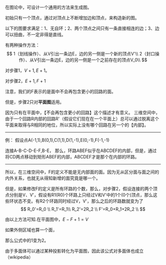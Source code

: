 
在图论中，可设计一个通用的方法来生成图。

初始只有一个顶点，通过对顶点上不断增加边和顶点，来构造新的图。

以下的图要求满足：1、无自环；2、两个顶点之间只有一条直接相连的边；3、边可以扭曲，不一定非得是直线。

有两种操作方法：
$$
1（划线操作）、从V引出一条边E，边的另一侧是一个新的顶点V'\\
2（封口操作）、从V引出一条边E，边的另一侧是一个之前存在的顶点V_0\\
$$


对步骤1，$V+1,E+1$。

对步骤2，$E+1,F+1$

注意，我们的F表示的是面中不会再包含更小的回路的面。

但是，步骤2只对**平面图**适用。

因为只有在平面中，【不会再包含更小的回路】这个描述才有意义。
三维空间中，由于一个回路R内部的回路R'（假设它们现在在一个平面上）总可以通过脱离这个平面来取得与R相同的地位，所以实际上没有哪个回路在另一个的【内部】。

---
例：
假设点A(-1,1),B(0,1),C(1,1),D(1,-1),E(0,-1),F(-1,-1)

连接A-B-C-D-E-F,B-E，
那么，环路ABEF似乎在ABCDEF的内部，但是，通过将CD两点移动到矩形ABEF的内部，ABCDEF才是那个在内部的环路。

---
所以，在三维空间中，F的定义不能是无内部面的面。因为无从区分面与面之间的内外关系，也就无从得知新增的面究竟是哪一个。

但是，如果修改F的定义是所有环路的个数，那么，对步骤2，假设连接的两个顶点分别是V、V'，假设有R1(R0)个环路上只经过V和V'中的1个(0个)顶点，那么这些环状态不变。有R2个环路同时经过V，V'，那么之后的环路数就变为了
$$
R_0'=R_0 \\
R_1'=R_1\\
R_2'=2R_2 \\
F'=R_0+R_1+2R_2 \\
$$



由以上方法可知.在平面图中，$E-F+1=V$

如果外侧区域也算一个面，

那么公式中的1变为2。

由于多面体可以通过某种投影转化为平面图，因此该公式对多面体也成立（wikipedia）